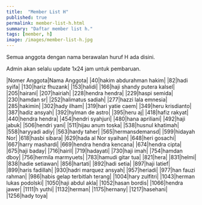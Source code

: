 ```yaml
---
title:  "Member List H"
published: true
permalink: member-list-h.html
summary: "Daftar member list h."
tags: [member, h]
image: /images/member-list-h.jpg
---
```


Semua anggota dengan nama berawalan huruf H ada disini.

Admin akan selalu update 1x24 jam untuk pembaruan.

|Nomer Anggota|Nama Anggota|
|40|hakim abdurahman hakim|
|82|hadi syifa|
|130|hariz fhuzank|
|153|halidi|
|166|haji shandy putera kalsel|
|205|hairani|
|207|hairiah|
|228|hendra hendra|
|229|haspi semida|
|230|hamdan sr|
|252|halimatus sadiah|
|277|hazzi lala emnesia|
|285|hakimin|
|302|hady ilham|
|319|hari yatie caem|
|349|heru krisdianto|
|387|hadiz ansyah|
|392|hylman de astro|
|395|heru aj|
|418|hafiz rakyat|
|440|hendra hendra|
|454|hendri syahjuri|
|480|hana apriliani|
|492|haji jabuk|
|506|hendri yani|
|511|hijau anum toska|
|538|husnul khatimah|
|558|haryyadi adiy|
|563|hardy taher|
|565|hermansdemansd|
|599|hidayah Nor|
|618|hasbi sibara|
|629|hada al Nor syaihan|
|648|heri gosachi|
|667|harry mashardi|
|669|hendra hendra kencana|
|674|hendra cipta|
|675|haji baday|
|716|hairil|
|719|hadayati|
|730|haji imah|
|754|hamdan dboy|
|756|hermila marmyuets|
|783|hamudi gitar tua|
|821|hera|
|831|helmi|
|838|hadie setiawan|
|856|hartati|
|892|hadi setia|
|897|haji latief|
|899|haris fadillah|
|930|hadri marquez ansyah|
|957|heriadi|
|977|han fauzi rahman|
|986|habis gelap terbitlah terang|
|1004|hary zulfitri|
|1043|herman lukas podolski|
|1050|haji abdul akla|
|1052|hasan bordis|
|1066|hendra jawer|
|1111|h yuthi|
|1132|herman|
|1175|hernany|
|1217|hasehani|
|1256|hady toya|
